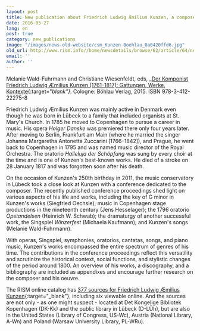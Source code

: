 ```yaml
---
layout: post
title: New publication about Friedrich Ludwig Æmilius Kunzen, a composer of two nations
date: 2016-05-27
lang: en
post: true
category: new_publications
image: "/images/news-old-website/csm_Kunzen-Boehlau_0a0420ffd6.jpg"
old_url: http://www.rism.info//home/newsdetails/browse/62/article/64/new-publication-about-friedrich-ludwig-aemilius-kunzen-a-composer-of-two-nations.html
email: ''
author: ''
---
```



Melanie Wald-Fuhrmann and Christiane Wiesenfeldt, eds, _[Der Komponist Friedrich Ludwig Æmilius Kunzen (1761-1817): Gattungen, Werke, Kontexte](http://www.boehlau-verlag.com/978-3-412-22275-8.html){:target="_blank"}_. Cologne: Böhlau Verlag, 2015. ISBN 978-3-412-22275-8

Friedrich Ludwig Æmilius Kunzen was mainly active in Denmark even though he was born in Lübeck to a family that included organists at St. Mary's Church. In 1785 he moved to Copenhagen to pursue a career in music. His opera _Holger Danske_ was premiered there only four years later. After moving to Berlin, Frankfurt am Main (where he married the singer Johanna Margaretha Antonetta Zuccarini [1766–1842]), and Prague, he went back to Copenhagen in 1795 and was named music director of the Royal Orchestra. The oratorio _Halleluja der Schöpfung_ was sung by every choir at the time and is one of Kunzen's best-known works. He died of a stroke on 28 January 1817 and was forgotten soon after his death.

On the occasion of Kunzen's 250th birthday in 2011, the music conservatory in Lübeck took a close look at Kunzen with a conference dedicated to the composer. The recently published conference proceedings shed light on various aspects of his life and works, including the key of G minor in Kunzen's works (Siegfried Oechsle); music in Copenhagen stage productions in the nineteenth century (Jens Hesselager); the 1796 oratorio _Opstandelsen_ (Heinrich W. Schwab); the dramaturgy of another successful work, the Singspiel _Winzerfest_ (Michaela Kaufmann); and Kunzen's songs (Melanie Wald-Fuhrmann).

With operas, Singspiel, symphonies, oratorios, cantatas, songs, and piano music, Kunzen's works encompassed the entire spectrum of genres of his time. The contributions in the conference proceedings reflect this versatility and scrutinize the historical context, social functions, and stylistic changes of the period around 1800. An overview of his works, a discography, and a bibliography are included as appendixes and encourage further research on the composer and his oeuvre.

The RISM online catalog has [377 sources for Friedrich Ludwig Æmilius Kunzen](https://opac.rism.info/search?View=rism&author=Kunzen+friedrich+ludwig){:target="_blank"}, including six viewable online. And the sources are not only - as one might suspect - located at Det Kongelige Bibliotek Kopenhagen (DK-Kk) and the public library in Lübeck (D-LÜh), but are also in the United States (Library of Congress, US-Wc), Austria (National Library, A-Wn) and Poland (Warsaw University Library, PL-WRu).



